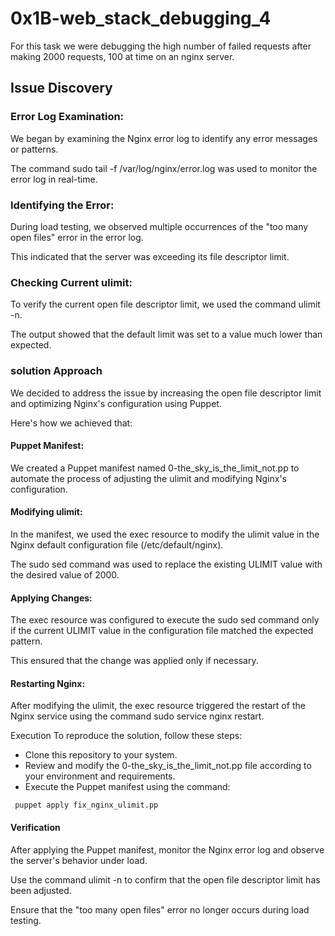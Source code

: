 # 0x1B-web_stack_debugging_4

For this task we were debugging the high number of failed requests after making 2000 requests, 100 at time on an nginx server.

## Issue Discovery


### Error Log Examination:


We began by examining the Nginx error log to identify any error messages or patterns. 

The command sudo tail -f /var/log/nginx/error.log was used to monitor the error log in real-time.

### Identifying the Error:


During load testing, we observed multiple occurrences of the "too many open files" error in the error log. 

This indicated that the server was exceeding its file descriptor limit.

### Checking Current ulimit:


To verify the current open file descriptor limit, we used the command ulimit -n. 

The output showed that the default limit was set to a value much lower than expected.

### solution Approach


We decided to address the issue by increasing the open file descriptor limit and optimizing Nginx's configuration using Puppet. 

Here's how we achieved that:

#### Puppet Manifest:


We created a Puppet manifest named 0-the_sky_is_the_limit_not.pp to automate the process of adjusting the ulimit and modifying Nginx's configuration.

#### Modifying ulimit:


In the manifest, we used the exec resource to modify the ulimit value in the Nginx default configuration file (/etc/default/nginx). 

The sudo sed command was used to replace the existing ULIMIT value with the desired value of 2000.

#### Applying Changes:


The exec resource was configured to execute the sudo sed command only if the current ULIMIT value in the configuration file matched the expected pattern. 

This ensured that the change was applied only if necessary.

#### Restarting Nginx:


After modifying the ulimit, the exec resource triggered the restart of the Nginx service using the command sudo service nginx restart.

Execution
To reproduce the solution, follow these steps:

- Clone this repository to your system.
- Review and modify the 0-the_sky_is_the_limit_not.pp file according to your environment and requirements.
- Execute the Puppet manifest using the command:

```Copy code
 puppet apply fix_nginx_ulimit.pp
```


#### Verification


After applying the Puppet manifest, monitor the Nginx error log and observe the server's behavior under load. 

Use the command ulimit -n to confirm that the open file descriptor limit has been adjusted. 

Ensure that the "too many open files" error no longer occurs during load testing.
